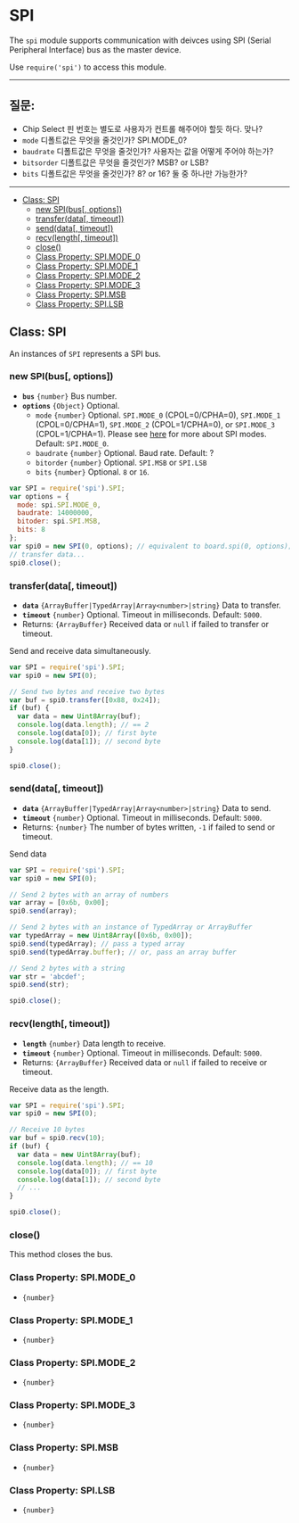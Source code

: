 SPI
===

The `spi` module supports communication with deivces using SPI (Serial Peripheral Interface) bus as the master device.

Use `require('spi')` to access this module.

---
## 질문:
- Chip Select 핀 번호는 별도로 사용자가 컨트롤 해주어야 할듯 하다. 맞나?
- `mode` 디폴트값은 무엇을 줄것인가? SPI.MODE_0?
- `baudrate` 디폴트값은 무엇을 줄것인가? 사용자는 값을 어떻게 주어야 하는가?
- `bitsorder` 디폴트값은 무엇을 줄것인가? MSB? or LSB?
- `bits` 디폴트값은 무엇을 줄것인가? 8? or 16? 둘 중 하나만 가능한가?
---

* [Class: SPI]()
  * [new SPI(bus[, options])]()
  * [transfer(data[, timeout])]()
  * [send(data[, timeout])]()
  * [recv(length[, timeout])]()
  * [close()]()
  * [Class Property: SPI.MODE_0]()
  * [Class Property: SPI.MODE_1]()
  * [Class Property: SPI.MODE_2]()
  * [Class Property: SPI.MODE_3]()
  * [Class Property: SPI.MSB]()
  * [Class Property: SPI.LSB]()


## Class: SPI

An instances of `SPI` represents a SPI bus.

### new SPI(bus[, options])

* __`bus`__ `{number}` Bus number.
* __`options`__ `{Object}` Optional.
  * `mode` `{number}` Optional. `SPI.MODE_0` (CPOL=0/CPHA=0), `SPI.MODE_1` (CPOL=0/CPHA=1), `SPI.MODE_2` (CPOL=1/CPHA=0), or `SPI.MODE_3` (CPOL=1/CPHA=1). Please see [here](https://en.wikipedia.org/wiki/Serial_Peripheral_Interface#Clock_polarity_and_phase) for more about SPI modes. Default: `SPI.MODE_0`.
  * `baudrate` `{number}` Optional. Baud rate. Default: ?
  * `bitorder` `{number}` Optional. `SPI.MSB` or `SPI.LSB`
  * `bits` `{number}` Optional. `8` or `16`.

```js
var SPI = require('spi').SPI;
var options = {
  mode: spi.SPI.MODE_0,
  baudrate: 14000000,
  bitoder: spi.SPI.MSB,
  bits: 8
};
var spi0 = new SPI(0, options); // equivalent to board.spi(0, options);
// transfer data...
spi0.close();
```

### transfer(data[, timeout])

* __`data`__ `{ArrayBuffer|TypedArray|Array<number>|string}` Data to transfer.
* __`timeout`__ `{number}` Optional. Timeout in milliseconds. Default: `5000`.
* Returns: `{ArrayBuffer}` Received data or `null` if failed to transfer or timeout.

Send and receive data simultaneously.

```js
var SPI = require('spi').SPI;
var spi0 = new SPI(0);

// Send two bytes and receive two bytes
var buf = spi0.transfer([0x88, 0x24]);
if (buf) {
  var data = new Uint8Array(buf);
  console.log(data.length); // == 2
  console.log(data[0]); // first byte
  console.log(data[1]); // second byte
}

spi0.close();
```

### send(data[, timeout])

* __`data`__ `{ArrayBuffer|TypedArray|Array<number>|string}` Data to send.
* __`timeout`__ `{number}` Optional. Timeout in milliseconds. Default: `5000`.
* Returns: `{number}` The number of bytes written, `-1` if failed to send or timeout.

Send data

```js
var SPI = require('spi').SPI;
var spi0 = new SPI(0);

// Send 2 bytes with an array of numbers
var array = [0x6b, 0x00];
spi0.send(array);

// Send 2 bytes with an instance of TypedArray or ArrayBuffer
var typedArray = new Uint8Array([0x6b, 0x00]);
spi0.send(typedArray); // pass a typed array
spi0.send(typedArray.buffer); // or, pass an array buffer

// Send 2 bytes with a string
var str = 'abcdef';
spi0.send(str);

spi0.close();
```

### recv(length[, timeout])

* __`length`__ `{number}` Data length to receive.
* __`timeout`__ `{number}` Optional. Timeout in milliseconds. Default: `5000`.
* Returns: `{ArrayBuffer}` Received data or `null` if failed to receive or timeout.

Receive data as the length.

```js
var SPI = require('spi').SPI;
var spi0 = new SPI(0);

// Receive 10 bytes
var buf = spi0.recv(10);
if (buf) {
  var data = new Uint8Array(buf);
  console.log(data.length); // == 10
  console.log(data[0]); // first byte
  console.log(data[1]); // second byte
  // ...
}

spi0.close();
```

### close()

This method closes the bus.


### Class Property: SPI.MODE_0

* `{number}`

### Class Property: SPI.MODE_1

* `{number}`

### Class Property: SPI.MODE_2

* `{number}`

### Class Property: SPI.MODE_3

* `{number}`

### Class Property: SPI.MSB

* `{number}`

### Class Property: SPI.LSB

* `{number}`
